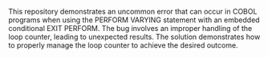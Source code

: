 This repository demonstrates an uncommon error that can occur in COBOL programs when using the PERFORM VARYING statement with an embedded conditional EXIT PERFORM. The bug involves an improper handling of the loop counter, leading to unexpected results. The solution demonstrates how to properly manage the loop counter to achieve the desired outcome.